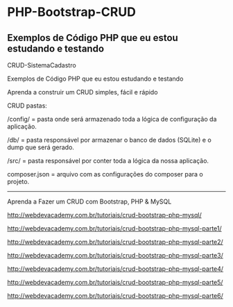 # PHP-Bootstrap-CRUD

## Exemplos de Código PHP que eu estou estudando e testando

CRUD-SistemaCadastro

Exemplos de Código PHP que eu estou estudando e testando

Aprenda a construir um CRUD simples, fácil e rápido

CRUD pastas:

/config/
= pasta onde será armazenado toda a lógica de configuração da aplicação.

/db/
= pasta responsável por armazenar o banco de dados (SQLite) e o dump que será gerado.

/src/
= pasta responsável por conter toda a lógica da nossa aplicação.

composer.json
= arquivo com as configurações do composer para o projeto.

---------------------------------------------------------------

Aprenda a Fazer um CRUD com Bootstrap, PHP & MySQL

http://webdevacademy.com.br/tutoriais/crud-bootstrap-php-mysql/

http://webdevacademy.com.br/tutoriais/crud-bootstrap-php-mysql-parte1/

http://webdevacademy.com.br/tutoriais/crud-bootstrap-php-mysql-parte2/

http://webdevacademy.com.br/tutoriais/crud-bootstrap-php-mysql-parte3/

http://webdevacademy.com.br/tutoriais/crud-bootstrap-php-mysql-parte4/

http://webdevacademy.com.br/tutoriais/crud-bootstrap-php-mysql-parte5/

http://webdevacademy.com.br/tutoriais/crud-bootstrap-php-mysql-parte6/

